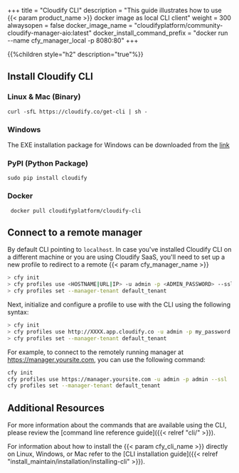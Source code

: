 +++
title = "Cloudify CLI"
description = "This guide illustrates how to use {{< param product_name >}} docker image as local CLI client"
weight = 300
alwaysopen = false
docker_image_name = "cloudifyplatform/community-cloudify-manager-aio:latest"
docker_install_command_prefix = "docker run --name cfy_manager_local -p 8080:80"
+++

{{%children style="h2" description="true"%}}

## Install Cloudify CLI

### Linux & Mac (Binary)
```
curl -sfL https://cloudify.co/get-cli | sh -
```
### Windows

The EXE installation package for Windows can be downloaded from the [link](https://repository.cloudifysource.org/cloudify/6.4.0/ga-release/cloudify-windows-cli_6.4.0-ga.exe)

### PyPI (Python Package)

```
sudo pip install cloudify
```
### Docker
```
 docker pull cloudifyplatform/cloudify-cli
```

## Connect to a remote manager

By default CLI pointing to `localhost`. In case you've installed Cloudify CLI on a different machine or you are using Cloudify SaaS, you'll need to set up a new profile to redirect to a remote {{< param cfy_manager_name >}}

```bash
> cfy init
> cfy profiles use <HOSTNAME|URL|IP> -u admin -p <ADMIN_PASSWORD> --ssl
> cfy profiles set --manager-tenant default_tenant
```

Next, initialize and configure a profile to use with the CLI using the following syntax:

```bash
> cfy init
> cfy profiles use http://XXXX.app.cloudify.co -u admin -p my_password --ssl
> cfy profiles set --manager-tenant default_tenant
```

For example, to connect to the remotely running manager at https://manager.yoursite.com, you can use the following command:

```bash
cfy init
cfy profiles use https://manager.yoursite.com -u admin -p admin --ssl
cfy profiles set --manager-tenant default_tenant
```

## Additional Resources

For more information about the commands that are available using the CLI, please review the [command line reference guide]({{< relref "cli/" >}}).

For information about how to install the {{< param cfy_cli_name >}} directly on Linux, Windows, or Mac refer to the [CLI installation guide]({{< relref "install_maintain/installation/installing-cli" >}}).
